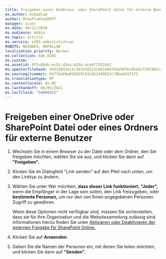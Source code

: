 ```yaml
---
title: Freigeben einer OneDrive- oder SharePoint datei für externe Benutzer
ms.author: mikeplum
author: MikePlumleyMSFT
manager: scotv
ms.date: 04/21/2020
ms.audience: Admin
ms.topic: article
ms.service: o365-administration
ROBOTS: NOINDEX, NOFOLLOW
localization_priority: Normal
ms.collection: Adm_O365
ms.custom: ''
ms.assetid: 8f5c866b-ec51-45ea-b2da-4ce4ff551041
ms.openlocfilehash: d43150d3e11c3d15302231b919497d3a9876c05ddc720f46b1428d1f6f09eeb3
ms.sourcegitcommit: b5f7da89a650d2915dc652449623c78be6247175
ms.translationtype: MT
ms.contentlocale: de-DE
ms.lasthandoff: 08/05/2021
ms.locfileid: "54094425"
---
```

# <a name="share-a-onedrive-or-sharepoint-file-or-folder-with-external-users"></a>Freigeben einer OneDrive oder SharePoint Datei oder eines Ordners für externe Benutzer

1. Wechseln Sie in einem Browser zu der Datei oder dem Ordner, den Sie freigeben möchten, wählen Sie sie aus, und klicken Sie dann auf **"Freigeben".**
    
2. Klicken Sie im Dialogfeld "Link senden" auf den Pfeil nach unten, um den Linktyp zu ändern.
    
3. Wählen Sie unter Wer möchten, **dass dieser Link funktioniert,** **"Jeder",** wenn die Empfänger in der Lage sein sollen, den Link freizugeben, oder **bestimmte Personen,** um nur den von Ihnen angegebenen Personen Zugriff zu gewähren. 
    
    Wenn diese Optionen nicht verfügbar sind, müssen Sie sicherstellen, dass sie für Ihre Organisation und die Websitesammlung zulässig sind. Informationen hierzu finden Sie unter [Aktivieren oder Deaktivieren der externen Freigabe für SharePoint Online.](https://go.microsoft.com/fwlink/?linkid=866426)
    
4. Klicken Sie auf **Anwenden**.
    
5. Geben Sie die Namen der Personen ein, mit denen Sie teilen möchten, und klicken Sie dann auf **"Senden".**
    

